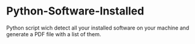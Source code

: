 # Python-Software-Installed
Python script wich detect all your installed software on your machine and generate a PDF file with a list of them.
